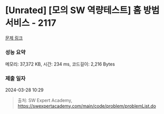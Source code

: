 # [Unrated] [모의 SW 역량테스트] 홈 방범 서비스 - 2117 

[문제 링크](https://swexpertacademy.com/main/code/problem/problemDetail.do?contestProbId=AV5V61LqAf8DFAWu) 

### 성능 요약

메모리: 37,372 KB, 시간: 234 ms, 코드길이: 2,216 Bytes

### 제출 일자

2024-03-28 10:29



> 출처: SW Expert Academy, https://swexpertacademy.com/main/code/problem/problemList.do